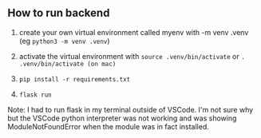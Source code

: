 ## How to run backend

1. create your own virtual environment called myenv with <pythonversion> -m venv .venv (eg `python3 -m venv .venv`)

2. activate the virtual environment with `source .venv/bin/activate` or `. .venv/bin/activate (on mac)`

3. `pip install -r requirements.txt`
4. `flask run`

Note: I had to run flask in my terminal outside of VSCode. I'm not sure why but the VSCode python interpreter was not working and was showing ModuleNotFoundError when the module was in fact installed.
